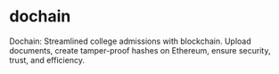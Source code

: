 # dochain
Dochain: Streamlined college admissions with blockchain. Upload documents, create tamper-proof hashes on Ethereum, ensure security, trust, and efficiency.
